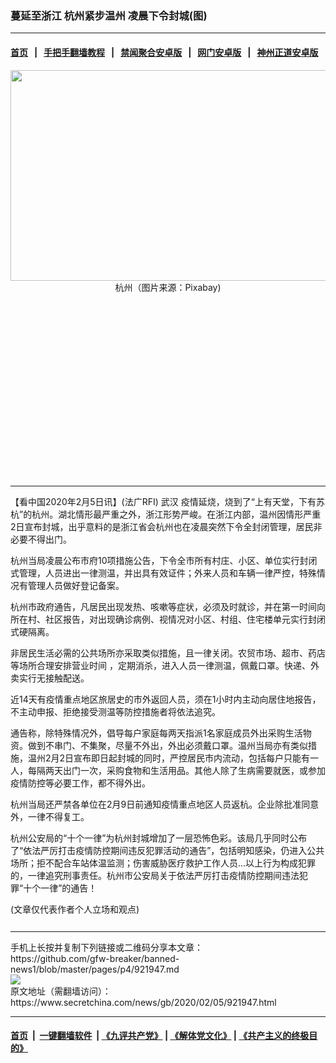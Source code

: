 ### 蔓延至浙江 杭州紧步温州 凌晨下令封城(图)
------------------------

#### [首页](https://github.com/gfw-breaker/banned-news1/blob/master/README.md) &nbsp;&nbsp;|&nbsp;&nbsp; [手把手翻墙教程](https://github.com/gfw-breaker/guides/wiki) &nbsp;&nbsp;|&nbsp;&nbsp; [禁闻聚合安卓版](https://github.com/gfw-breaker/bn-android) &nbsp;&nbsp;|&nbsp;&nbsp; [网门安卓版](https://github.com/oGate2/oGate) &nbsp;&nbsp;|&nbsp;&nbsp; [神州正道安卓版](https://github.com/SzzdOgate/update) 



<div class="article_right" style="fone-color:#000">
 <p style="text-align: center;">
  <img alt="" src="https://img2.secretchina.com/pic/2018/8-3/p2230871a203997639-ss.jpg" style="height:337px; width:600px"/>
  <br>
   杭州（图片来源：Pixabay)
   <span id="hideid" name="hideid" style="color:red;display:none;">
    <span href="https://www.secretchina.com">
    </span>
   </span>
  </br>
 </p>
 <div id="txt-mid1-t21-2017">
  <ins class="adsbygoogle" data-ad-client="ca-pub-1276641434651360" data-ad-slot="2451032099" style="display:inline-block;width:336px;height:280px">
  </ins>
  

---


  </div>
 </div>
 <p>
  【看中国2020年2月5日讯】(法广RFI)
  <span href="https://www.secretchina.com/news/gb/tag/武汉" target="_blank">
   武汉
  </span>
  疫情延烧，烧到了“上有天堂，下有苏杭”的杭州。湖北情形最严重之外，浙江形势严峻。在浙江内部，温州因情形严重2日宣布封城，出乎意料的是浙江省会杭州也在凌晨突然下令全封闭管理，居民非必要不得出门。
  <span id="hideid" name="hideid" style="color:red;display:none;">
   <span href="https://www.secretchina.com">
   </span>
  </span>
 </p>
 <p>
  杭州当局凌晨公布市府10项措施公告，下令全市所有村庄、小区、单位实行封闭式管理，人员进出一律测温，并出具有效证件；外来人员和车辆一律严控，特殊情况有管理人员做好登记备案。
 </p>
 <p>
  杭州市政府通告，凡居民出现发热、咳嗽等症状，必须及时就诊，并在第一时间向所在村、社区报告，对出现确诊病例、视情况对小区、村组、住宅楼单元实行封闭式硬隔离。
 </p>
 <p>
  非居民生活必需的公共场所亦采取类似措施，且一律关闭。农贸市场、超市、药店等场所合理安排营业时间 ，定期消杀，进入人员一律测温，佩戴口罩。快递、外卖实行无接触配送。
 </p>
 <p>
  近14天有疫情重点地区旅居史的市外返回人员，须在1小时内主动向居住地报告，不主动申报、拒绝接受测温等防控措施者将依法追究。
 </p>
 <p>
  通告称，除特殊情况外，倡导每户家庭每两天指派1名家庭成员外出采购生活物资。做到不串门、不集聚，尽量不外出，外出必须戴口罩。温州当局亦有类似措施，温州2月2日宣布即日起封城的同时，严控居民市内流动，包括每户只能有一人，每隔两天出门一次，采购食物和生活用品。其他人除了生病需要就医，或参加疫情防控等必要工作，都不得外出。
 </p>
 <p>
  杭州当局还严禁各单位在2月9日前通知疫情重点地区人员返杭。企业除批准同意外，一律不得复工。
 </p>
 <p>
  杭州公安局的“十个一律”为杭州封城增加了一层恐怖色彩。该局几乎同时公布了“依法严厉打击疫情防控期间违反犯罪活动的通告”，包括明知感染，仍进入公共场所；拒不配合车站体温监测；伤害威胁医疗救护工作人员...以上行为构成犯罪的，一律追究刑事责任。杭州市公安局关于依法严厉打击疫情防控期间违法犯罪“十个一律”的通告！
 </p>
 (文章仅代表作者个人立场和观点)
 <center>
  <div>
   <div id="txt-mid2-t22-2017" style="display: block;  max-height: 351px;  overflow: hidden;">
    <div id="SC-21xxx">
    </div>
    <ins class="adsbygoogle" data-ad-client="ca-pub-1276641434651360" data-ad-format="auto" data-ad-slot="4301710469" data-full-width-responsive="true" style="display:block">
    </ins>
   </div>
  </div>
 </center>
 <div style="padding-top:12px;">
 </div>
</div>

<hr/>
手机上长按并复制下列链接或二维码分享本文章：<br/>
https://github.com/gfw-breaker/banned-news1/blob/master/pages/p4/921947.md <br/>
<a href='https://github.com/gfw-breaker/banned-news1/blob/master/pages/p4/921947.md'><img src='https://github.com/gfw-breaker/banned-news1/blob/master/pages/p4/921947.md.png'/></a> <br/>
原文地址（需翻墙访问）：https://www.secretchina.com/news/gb/2020/02/05/921947.html


------------------------
#### [首页](https://github.com/gfw-breaker/banned-news1/blob/master/README.md) &nbsp;|&nbsp; [一键翻墙软件](https://github.com/gfw-breaker/nogfw/blob/master/README.md) &nbsp;| [《九评共产党》](https://github.com/gfw-breaker/9ping.md/blob/master/README.md#九评之一评共产党是什么) | [《解体党文化》](https://github.com/gfw-breaker/jtdwh.md/blob/master/README.md) | [《共产主义的终极目的》](https://github.com/gfw-breaker/gczydzjmd.md/blob/master/README.md)


<img src='http://gfw-breaker.win/banned-news/pages/p4/921947.md' width='0px' height='0px'/>